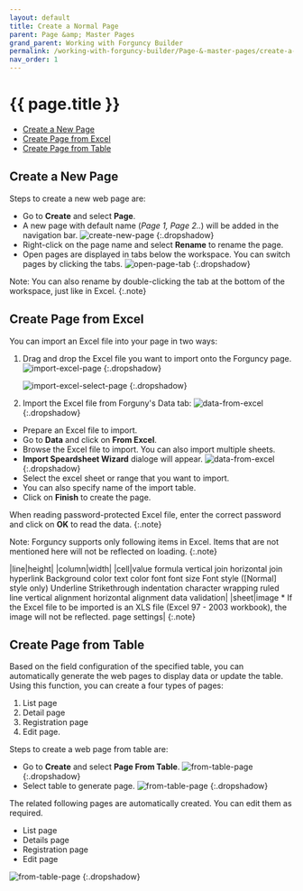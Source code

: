 ```yaml
---
layout: default
title: Create a Normal Page
parent: Page &amp; Master Pages
grand_parent: Working with Forguncy Builder
permalink: /working-with-forguncy-builder/Page-&-master-pages/create-a-normal-page/
nav_order: 1
---
```


# {{ page.title }}

- [Create a New Page](#create-a-new-page)
- [Create Page from Excel](#create-page-from-excel)
- [Create Page from Table](#create-page-from-table)

## Create a New Page

Steps to create a new web page are:
- Go to **Create** and select **Page**.
- A new page with default name (*Page 1, Page 2..*) will be added in the navigation bar. 
![create-new-page](/assets/images/product-images/create-normal-page.png)
{:.dropshadow}
- Right-click on the page name and select **Rename** to rename the page.
- Open pages are displayed in tabs below the workspace. You can switch pages by clicking the tabs.
![open-page-tab](/assets/images/product-images/open-page-tab.png)
{:.dropshadow}

Note: You can also rename by double-clicking the tab at the bottom of the workspace, just like in Excel.
{:.note}

## Create Page from Excel

You can import an Excel file into your page in two ways:

1. Drag and drop the Excel file you want to import onto the Forguncy page.
    ![import-excel-page](/assets/images/product-images/import-excel-page.png)
    {:.dropshadow}

    ![import-excel-select-page](/assets/images/product-images/import-excel-select-page.png)
    {:.dropshadow}
2. Import the Excel file from Forguny's Data tab:
    ![data-from-excel](/assets/images/product-images/data-from-excel.png)
    {:.dropshadow}
- Prepare an Excel file to import.
- Go to **Data** and click on **From Excel**.
- Browse the Excel file to import. You can also import multiple sheets.
- **Import Speardsheet Wizard** dialoge will appear.
    ![data-from-excel](/assets/images/product-images/import-spreadsheet-wizard.png)
    {:.dropshadow}
- Select the excel sheet or range that you want to import.
- You can also specify name of the import table.
- Click on **Finish** to create the page.

When reading password-protected Excel file, enter the correct password and click on **OK** to read the data.
{:.note}

Note: Forguncy supports only following items in Excel. Items that are not mentioned here will not be reflected on loading.
{:.note}

|line|height|
|column|width|
|cell|value formula vertical join horizontal join hyperlink Background color text color font font size Font style ([Normal] style only) Underline Strikethrough indentation character wrapping ruled line vertical alignment horizontal alignment data validation|
|sheet|image * If the Excel file to be imported is an XLS file (Excel 97 - 2003 workbook), the image will not be reflected. page settings|
{:.note}

## Create Page from Table

Based on the field configuration of the specified table, you can automatically generate the web pages to display data or update the table.
Using this function, you can create a four types of pages: 
1. List page
2. Detail page
3. Registration page
4. Edit page.

<!-- For tables with detail tables in master-detail relationships, detail list views are auto-generated on detail pages, registration pages, and edit pages. You can edit and drag items on the edit page and the details list view on the registration page. 

Note: If the table from which the page is generated has the following fields, by assigning the field types to different types , images and attachments can be displayed, or user account information can be separated into individual fields. You can 
{:.note}
- There is a string type field that holds the full path of the attached file and image file in the external database table
- An external database table has a String type field that holds user account information
{:.note} -->

Steps to create a web page from table are:

- Go to **Create** and select **Page From Table**.
    ![from-table-page](/assets/images/product-images/from-table-page.png)
    {:.dropshadow}
- Select table to generate page.
    ![from-table-page](/assets/images/product-images/from-table-created-page.png)
    {:.dropshadow}

<!-- Note: To generate the "Register" and "Edit" pages as one common page, check "Generate registration and update as one page".
{:.note} -->

The related following pages are automatically created. You can edit them as required.
- List page
- Details page
- Registration page
- Edit page

![from-table-page](/assets/images/product-images/from-table-created-page-2.png)
{:.dropshadow}
